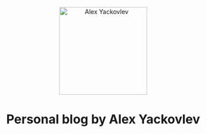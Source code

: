 <p align="center">
  <a href="https://yackovlev.ru">
     <img src="https://raw.githubusercontent.com/aleksandryackovlev/yackovlev.ru/master/src/images/logo.png" alt="Alex Yackovlev" width="200" height="200">
  </a>
</p>
<h1 align="center">
  Personal blog by Alex Yackovlev
</h1>
